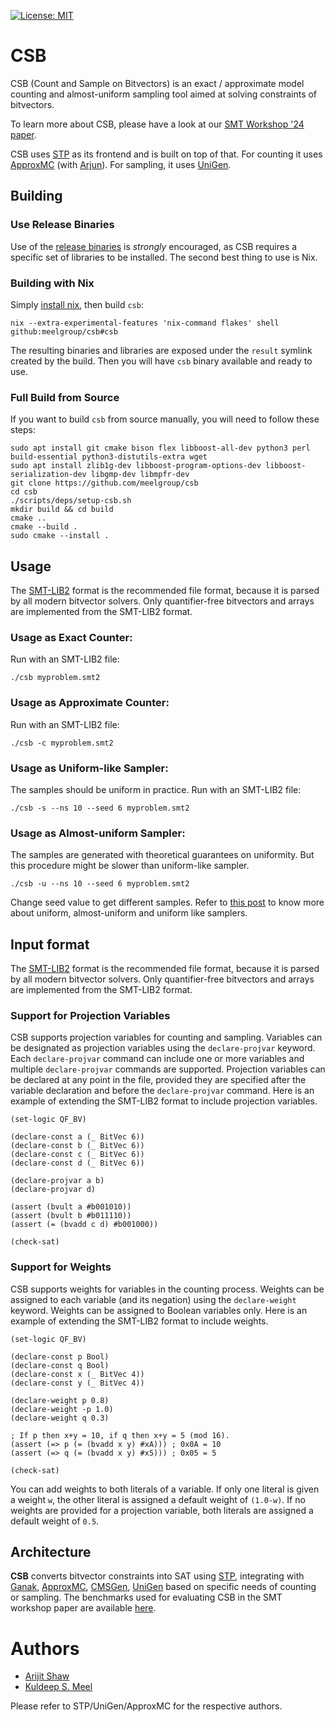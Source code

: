[![License: MIT](https://img.shields.io/badge/License-MIT-yellow.svg)](https://opensource.org/licenses/MIT)
<!-- [![Linux build](https://travis-ci.org/stp/stp.svg?branch=master)](https://travis-ci.org/stp/stp) -->
<!-- [![Windows build](https://ci.appveyor.com/api/projects/status/35983b7cnrg37whk?svg=true)](https://ci.appveyor.com/project/msoos/stp) -->
<!-- [![Documentation](https://readthedocs.org/projects/stp/badge/?version=latest)](https://stp.readthedocs.io/en/latest/?badge=latest) -->
<!-- [![Coverity](https://scan.coverity.com/projects/861/badge.svg)](https://scan.coverity.com/projects/861) -->
<!-- [![Codacy Badge](https://api.codacy.com/project/badge/Grade/f043efa22ea64e9ba44fde0f3a4fb09f)](https://www.codacy.com/app/soos.mate/cryptominisat?utm_source=github.com&amp;utm_medium=referral&amp;utm_content=msoos/cryptominisat&amp;utm_campaign=Badge_Grade) -->

# CSB

CSB (Count and Sample on Bitvectors) is an exact / approximate model counting and almost-uniform sampling tool aimed at solving constraints of bitvectors.

To learn more about CSB, please have a look at our [SMT Workshop '24 paper](https://ceur-ws.org/Vol-3725/short2.pdf).

CSB uses [STP](https://github.com/stp/stp) as its frontend and is built on top of that. For counting it uses [ApproxMC](https://github.com/meelgroup/approxmc) (with [Arjun](https://github.com/meelgroup/arjun)). For sampling, it uses [UniGen](https://github.com/meelgroup/unigen/).


## Building

### Use Release Binaries
Use of the [release binaries](https://github.com/meelgroup/csb/releases) is
_strongly_ encouraged, as CSB requires a specific set of libraries to be
installed. The second best thing to use is Nix.
<!-- ```shell
nix shell github:meelgroup/ganak#ganak
``` -->

### Building with Nix
 Simply [install nix](https://nixos.org/download/), then build  `csb`:
```
nix --extra-experimental-features 'nix-command flakes' shell github:meelgroup/csb#csb
```

The resulting binaries and libraries are exposed under the `result` symlink created by
the build.
Then you will have `csb` binary available and ready to use.


<!--
See the [GitHub
Action](https://github.com/meelgroup/csb/actions/workflows/build.yml) for the
specific set of steps. -->


### Full Build from Source
If you want to build `csb` from source manually, you will need to follow these steps:

```
sudo apt install git cmake bison flex libboost-all-dev python3 perl build-essential python3-distutils-extra wget
sudo apt install zlib1g-dev libboost-program-options-dev libboost-serialization-dev libgmp-dev libmpfr-dev
git clone https://github.com/meelgroup/csb
cd csb
./scripts/deps/setup-csb.sh
mkdir build && cd build
cmake ..
cmake --build .
sudo cmake --install .
```



## Usage

The [SMT-LIB2](https://smtlib.cs.uiowa.edu/language.shtml) format is the recommended file format, because it is parsed by all modern bitvector solvers. Only quantifier-free bitvectors and arrays are implemented from the SMT-LIB2 format.


### Usage as Exact Counter:

Run with an SMT-LIB2 file:
```
./csb myproblem.smt2
```


### Usage as Approximate Counter:

Run with an SMT-LIB2 file:
```
./csb -c myproblem.smt2
```

### Usage as Uniform-like Sampler:
The samples should be uniform in practice. Run with an SMT-LIB2 file:

```
./csb -s --ns 10 --seed 6 myproblem.smt2
```


### Usage as Almost-uniform Sampler:

The samples are generated with theoretical guarantees on uniformity. But this procedure might be slower than uniform-like sampler.
```
./csb -u --ns 10 --seed 6 myproblem.smt2
```

Change seed value to get different samples. Refer to [this post](https://www.msoos.org/2022/06/checking-uniform-like-samplers/) to know more about uniform, almost-uniform and uniform like samplers.


## Input format

The [SMT-LIB2](https://smtlib.cs.uiowa.edu/language.shtml) format is the recommended file format, because it is parsed by all modern bitvector solvers. Only quantifier-free bitvectors and arrays are implemented from the SMT-LIB2 format.

### Support for Projection Variables
CSB supports projection variables for counting and sampling. Variables can be designated as projection variables using the `declare-projvar` keyword. Each `declare-projvar` command can include one or more variables and multiple `declare-projvar` commands are supported. Projection variables can be declared at any point in the file, provided they are specified after the variable declaration and before the `declare-projvar` command. Here is an example of extending the SMT-LIB2 format to include projection variables.
```
(set-logic QF_BV)

(declare-const a (_ BitVec 6))
(declare-const b (_ BitVec 6))
(declare-const c (_ BitVec 6))
(declare-const d (_ BitVec 6))

(declare-projvar a b)
(declare-projvar d)

(assert (bvult a #b001010))
(assert (bvult b #b011110))
(assert (= (bvadd c d) #b001000))

(check-sat)
```

### Support for Weights

CSB supports weights for variables in the counting process. Weights can be assigned to each variable (and its negation) using the `declare-weight` keyword. Weights can be assigned to Boolean variables only. Here is an example of extending the SMT-LIB2 format to include weights.
```
(set-logic QF_BV)

(declare-const p Bool)
(declare-const q Bool)
(declare-const x (_ BitVec 4))
(declare-const y (_ BitVec 4))

(declare-weight p 0.8)
(declare-weight -p 1.0)
(declare-weight q 0.3)

; If p then x+y = 10, if q then x+y = 5 (mod 16).
(assert (=> p (= (bvadd x y) #xA))) ; 0x0A = 10
(assert (=> q (= (bvadd x y) #x5))) ; 0x05 = 5

(check-sat)
```
You can add weights to both literals of a variable. If only one literal is given a weight `w`, the other literal is assigned a default weight of `(1.0-w)`. If no weights are provided for a projection variable, both literals are assigned a default weight of `0.5`.



## Architecture

**CSB** converts bitvector constraints into SAT using [STP](https://github.com/stp/stp), integrating with [Ganak](https://github.com/meelgroup/ganak), [ApproxMC](https://github.com/meelgroup/approxmc), [CMSGen](https://github.com/meelgroup/cmsgen), [UniGen](https://github.com/meelgroup/unigen/) based on specific needs of counting or sampling. The benchmarks used for evaluating CSB in the SMT workshop paper are available [here](https://utoronto-my.sharepoint.com/:u:/g/personal/arijit_shaw_mail_utoronto_ca/EWcTcfGobH5Jl5SwjzRu6TQB169vWwTnjg-IXWiHJwmuDA?e=MFuxUM).


# Authors

* [Arijit Shaw](https://arijitsh.github.io)
* [Kuldeep S. Meel](https://www.cs.toronto.edu/~meel/)

Please refer to  STP/UniGen/ApproxMC for the respective authors.

